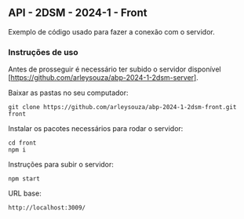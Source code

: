## API - 2DSM - 2024-1 - Front

Exemplo de código usado para fazer a conexão com o servidor.

### Instruções de uso

Antes de prosseguir é necessário ter subido o servidor disponível [https://github.com/arleysouza/abp-2024-1-2dsm-server].

Baixar as pastas no seu computador:
```
git clone https://github.com/arleysouza/abp-2024-1-2dsm-front.git front
```
Instalar os pacotes necessários para rodar o servidor:
```
cd front
npm i
```
Instruções para subir o servidor:
```
npm start
```
URL base:
```
http://localhost:3009/
```
